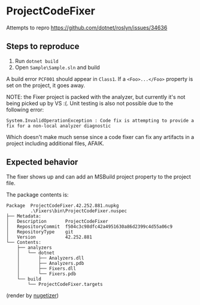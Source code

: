 ﻿# ProjectCodeFixer

Attempts to repro https://github.com/dotnet/roslyn/issues/34636

## Steps to reproduce

1. Run `dotnet build`
1. Open `Sample\Sample.sln` and build

A build error `PCF001` should appear in `Class1`. 
If a `<Foo>...</Foo>` property is set on the project, it goes away.


NOTE: the Fixer project is packed with the analyzer, but currently it's not being 
picked up by VS :(. Unit testing is also not possible due to the following error:

```
System.InvalidOperationException : Code fix is attempting to provide a fix for a non-local analyzer diagnostic
```

Which doesn't make much sense since a code fixer can fix any artifacts in a project 
including additional files, AFAIK.

## Expected behavior

The fixer shows up and can add an MSBuild project property to the project file.


The package contents is:

```
Package  ProjectCodeFixer.42.252.881.nupkg
         .\Fixers\bin\ProjectCodeFixer.nuspec
├── Metadata:
│   Description       ProjectCodeFixer
│   RepositoryCommit  f504c3c98dfc42a4951630a86d2399c4d55a06c9
│   RepositoryType    git
│   Version           42.252.881
└── Contents:
    ├── analyzers
    │   └── dotnet
    │       ├── Analyzers.dll
    │       ├── Analyzers.pdb
    │       ├── Fixers.dll
    │       └── Fixers.pdb
    └── build
        └── ProjectCodeFixer.targets
```

(render by [nugetizer](https://github.com/devlooped/nugetizer))
